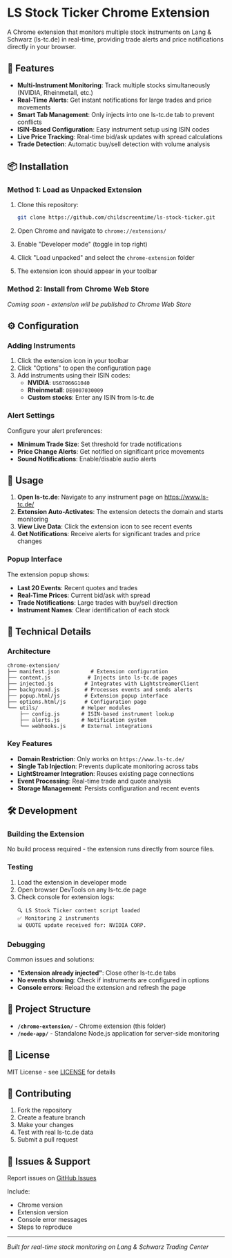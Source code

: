 # LS Stock Ticker Chrome Extension

A Chrome extension that monitors multiple stock instruments on Lang & Schwarz (ls-tc.de) in real-time, providing trade alerts and price notifications directly in your browser.

## 🚀 Features

- **Multi-Instrument Monitoring**: Track multiple stocks simultaneously (NVIDIA, Rheinmetall, etc.)
- **Real-Time Alerts**: Get instant notifications for large trades and price movements
- **Smart Tab Management**: Only injects into one ls-tc.de tab to prevent conflicts
- **ISIN-Based Configuration**: Easy instrument setup using ISIN codes
- **Live Price Tracking**: Real-time bid/ask updates with spread calculations
- **Trade Detection**: Automatic buy/sell detection with volume analysis

## 📦 Installation

### Method 1: Load as Unpacked Extension

1. Clone this repository:
   ```bash
   git clone https://github.com/childscreentime/ls-stock-ticker.git
   ```

2. Open Chrome and navigate to `chrome://extensions/`

3. Enable "Developer mode" (toggle in top right)

4. Click "Load unpacked" and select the `chrome-extension` folder

5. The extension icon should appear in your toolbar

### Method 2: Install from Chrome Web Store

*Coming soon - extension will be published to Chrome Web Store*

## ⚙️ Configuration

### Adding Instruments

1. Click the extension icon in your toolbar
2. Click "Options" to open the configuration page
3. Add instruments using their ISIN codes:
   - **NVIDIA**: `US67066G1040`
   - **Rheinmetall**: `DE0007030009`
   - **Custom stocks**: Enter any ISIN from ls-tc.de

### Alert Settings

Configure your alert preferences:
- **Minimum Trade Size**: Set threshold for trade notifications
- **Price Change Alerts**: Get notified on significant price movements
- **Sound Notifications**: Enable/disable audio alerts

## 🎯 Usage

1. **Open ls-tc.de**: Navigate to any instrument page on https://www.ls-tc.de/
2. **Extension Auto-Activates**: The extension detects the domain and starts monitoring
3. **View Live Data**: Click the extension icon to see recent events
4. **Get Notifications**: Receive alerts for significant trades and price changes

### Popup Interface

The extension popup shows:
- **Last 20 Events**: Recent quotes and trades
- **Real-Time Prices**: Current bid/ask with spread
- **Trade Notifications**: Large trades with buy/sell direction
- **Instrument Names**: Clear identification of each stock

## 🔧 Technical Details

### Architecture

```
chrome-extension/
├── manifest.json          # Extension configuration
├── content.js            # Injects into ls-tc.de pages
├── injected.js          # Integrates with LightstreamerClient
├── background.js        # Processes events and sends alerts
├── popup.html/js        # Extension popup interface
├── options.html/js      # Configuration page
└── utils/              # Helper modules
    ├── config.js       # ISIN-based instrument lookup
    ├── alerts.js       # Notification system
    └── webhooks.js     # External integrations
```

### Key Features

- **Domain Restriction**: Only works on `https://www.ls-tc.de/`
- **Single Tab Injection**: Prevents duplicate monitoring across tabs
- **LightStreamer Integration**: Reuses existing page connections
- **Event Processing**: Real-time trade and quote analysis
- **Storage Management**: Persists configuration and recent events

## 🛠️ Development

### Building the Extension

No build process required - the extension runs directly from source files.

### Testing

1. Load the extension in developer mode
2. Open browser DevTools on any ls-tc.de page
3. Check console for extension logs:
   ```
   🔍 LS Stock Ticker content script loaded
   ✅ Monitoring 2 instruments
   📊 QUOTE update received for: NVIDIA CORP.
   ```

### Debugging

Common issues and solutions:

- **"Extension already injected"**: Close other ls-tc.de tabs
- **No events showing**: Check if instruments are configured in options
- **Console errors**: Reload the extension and refresh the page

## 📁 Project Structure

- **`/chrome-extension/`** - Chrome extension (this folder)
- **`/node-app/`** - Standalone Node.js application for server-side monitoring

## 📄 License

MIT License - see [LICENSE](LICENSE) for details

## 🤝 Contributing

1. Fork the repository
2. Create a feature branch
3. Make your changes
4. Test with real ls-tc.de data
5. Submit a pull request

## 🐛 Issues & Support

Report issues on [GitHub Issues](https://github.com/childscreentime/ls-stock-ticker/issues)

Include:
- Chrome version
- Extension version
- Console error messages
- Steps to reproduce

---

*Built for real-time stock monitoring on Lang & Schwarz Trading Center*
